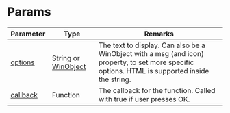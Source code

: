 # Params

| Parameter               | Type                                             | Remarks                                                                                                                                         |
| ----------------------- | ------------------------------------------------ | ----------------------------------------------------------------------------------------------------------------------------------------------- |
| [options](options.md)   | String or [WinObject](../../window/winobject.md) | The text to display. Can also be a WinObject with a msg (and icon) property, to set more specific options. HTML is supported inside the string. |
| [callback](callback.md) | Function                                         | The callback for the function. Called with true if user presses OK.                                                                             |
